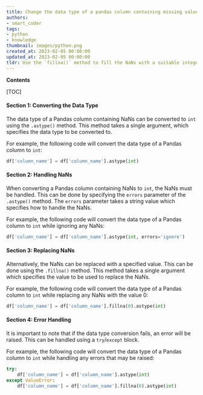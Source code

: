 ```yaml
---
title: Change the data type of a pandas column containing missing values to "int"
authors:
- smart_coder
tags:
- python
- knowledge
thumbnail: images/python.png
created_at: 2023-02-05 00:00:00
updated_at: 2023-02-05 00:00:00
tldr: Use the `fillna()` method to fill the NaNs with a suitable integer, then use the `astype()` method to convert the column to `int` type.
---
```


**Contents**

[TOC]

#### Section 1: Converting the Data Type

The data type of a Pandas column containing NaNs can be converted to `int` using the `.astype()` method. This method takes a single argument, which specifies the data type to be converted to.

For example, the following code will convert the data type of a Pandas column to `int`:

```python
df['column_name'] = df['column_name'].astype(int)
```

#### Section 2: Handling NaNs

When converting a Pandas column containing NaNs to `int`, the NaNs must be handled. This can be done by specifying the `errors` parameter of the `.astype()` method. The `errors` parameter takes a string value which specifies how to handle the NaNs.

For example, the following code will convert the data type of a Pandas column to `int` while ignoring any NaNs:

```python
df['column_name'] = df['column_name'].astype(int, errors='ignore')
```

#### Section 3: Replacing NaNs

Alternatively, the NaNs can be replaced with a specified value. This can be done using the `.fillna()` method. This method takes a single argument which specifies the value to be used to replace the NaNs.

For example, the following code will convert the data type of a Pandas column to `int` while replacing any NaNs with the value 0:

```python
df['column_name'] = df['column_name'].fillna(0).astype(int)
```

#### Section 4: Error Handling

It is important to note that if the data type conversion fails, an error will be raised. This can be handled using a `try`/`except` block.

For example, the following code will convert the data type of a Pandas column to `int` while handling any errors that may be raised:

```python
try:
    df['column_name'] = df['column_name'].astype(int)
except ValueError:
    df['column_name'] = df['column_name'].fillna(0).astype(int)
```
